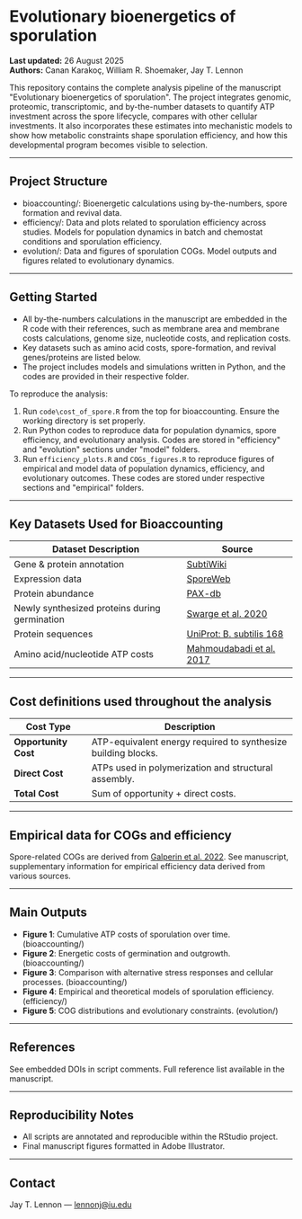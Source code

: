 # Evolutionary bioenergetics of sporulation

**Last updated:** 26 August 2025  
**Authors:** Canan Karakoç,  William R. Shoemaker, Jay T. Lennon

This repository contains the complete analysis pipeline of the manuscript "Evolutionary bioenergetics of sporulation". 
The project integrates genomic, proteomic, transcriptomic, and by-the-number datasets to quantify ATP investment across the spore lifecycle, 
compares with other cellular investments.
It also incorporates these estimates into mechanistic models to show how metabolic constraints shape sporulation efficiency, and how this developmental program becomes visible to selection. 

---

## Project Structure

- bioaccounting/:   Bioenergetic calculations using by-the-numbers, spore formation and revival data.
- efficiency/:      Data and plots related to sporulation efficiency across studies. 
                  Models for population dynamics in batch and chemostat conditions and sporulation efficiency.
- evolution/:       Data and figures of sporulation COGs. Model outputs and figures related to evolutionary dynamics.


---

## Getting Started

- All by-the-numbers calculations in the manuscript are embedded in the  R code with their references, 
such as membrane area and membrane costs calculations, genome size, nucleotide costs, and replication costs.
- Key datasets such as amino acid costs, spore-formation, and revival genes/proteins are listed below. 
- The project includes models and simulations written in Python, and the codes are provided in their respective folder. 

To reproduce the analysis:

1. Run `code\cost_of_spore.R` from the top for bioaccounting. Ensure the working directory is set properly.
2. Run Python codes to reproduce data for population dynamics, spore efficiency, and evolutionary analysis. 
Codes are stored in "efficiency" and "evolution" sections under "model" folders. 
3. Run `efficiency_plots.R` and `COGs_figures.R` to reproduce figures of empirical and model data of 
population dynamics, efficiency, and evolutionary outcomes. These codes are stored under respective sections and "empirical" folders. 

---

## Key Datasets Used for Bioaccounting 

| Dataset Description | Source |
|---------------------|--------|
| Gene & protein annotation | [SubtiWiki](https://subtiwiki.uni-goettingen.de/) |
| Expression data | [SporeWeb](https://sporeweb.molgenrug.nl/) |
| Protein abundance | [PAX-db](https://pax-db.org/) |
| Newly synthesized proteins during germination | [Swarge et al. 2020](https://doi.org/10.1128/mSphere.00463-20) |
| Protein sequences | [UniProt: B. subtilis 168](https://www.uniprot.org/taxonomy/224308) |
| Amino acid/nucleotide ATP costs | [Mahmoudabadi et al. 2017](https://doi.org/10.1073/pnas.1701670114) |

---

## Cost definitions used throughout the analysis

| Cost Type | Description |
|-----------|-------------|
| **Opportunity Cost** | ATP-equivalent energy required to synthesize building blocks. |
| **Direct Cost**      | ATPs used in polymerization and structural assembly. |
| **Total Cost**       | Sum of opportunity + direct costs. |

---

## Empirical data for COGs and efficiency 

Spore-related COGs are derived from [Galperin et al. 2022](https://journals.asm.org/doi/10.1128/jb.00079-22). 
See manuscript, supplementary information for empirical efficiency data derived from various sources. 

---

## Main Outputs

- **Figure 1**: Cumulative ATP costs of sporulation over time. (bioaccounting/)
- **Figure 2**: Energetic costs of germination and outgrowth. (bioaccounting/)
- **Figure 3**: Comparison with alternative stress responses and cellular processes. (bioaccounting/)
- **Figure 4**: Empirical and theoretical models of sporulation efficiency. (efficiency/)
- **Figure 5**: COG distributions and evolutionary constraints. (evolution/)

---


##  References

See embedded DOIs in script comments. Full reference list available in the manuscript.

---

##  Reproducibility Notes

- All scripts are annotated and reproducible within the RStudio project.
- Final manuscript figures formatted in Adobe Illustrator.  

---

## Contact

Jay T. Lennon — [lennonj@iu.edu](mailto:lennonj@iu.edu)
